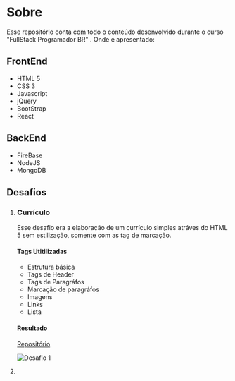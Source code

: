 # Sobre

Esse repositório conta com todo o conteúdo desenvolvido durante o curso "FullStack Programador BR" . Onde é apresentado:

## FrontEnd

- HTML 5
- CSS 3
- Javascript
- jQuery
- BootStrap
- React

## BackEnd

- FireBase
- NodeJS
- MongoDB

## Desafios

1. ### Currículo

   Esse desafio era a elaboração de um currículo simples atráves do HTML 5 sem estilização, somente com as tag de marcação.

   #### Tags Utitilizadas

   - Estrutura básica
   - Tags de Header
   - Tags de Paragráfos
   - Marcação de paragráfos
   - Imagens
   - Links
   - Lista

   #### Resultado

   [Repositório](https://github.com/felipemimoura/programadorBR/tree/master/htmlBasico/desafio)

   ![Desafio 1](https://imgur.com/hSsiupV.jpg)

1.
